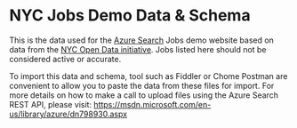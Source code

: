 # NYC Jobs Demo Data & Schema 

This is the data used for the <a href="http://azure.microsoft.com/en-us/services/search/">Azure Search</a> Jobs demo website based on data from the <a href="https://nycopendata.socrata.com/">NYC Open Data initiative</a>.  Jobs listed here should not be considered active or accurate.

To import this data and schema, tool such as Fiddler or Chome Postman are convenient to allow you to paste the data from these files for import.  For more details on how to make a call to upload files using the Azure Search REST API, please visit: https://msdn.microsoft.com/en-us/library/azure/dn798930.aspx
